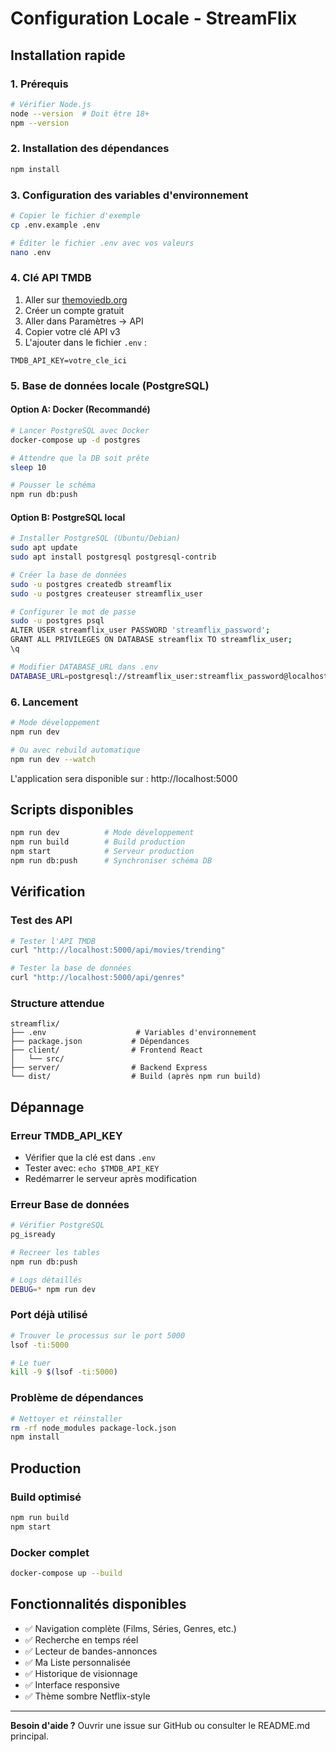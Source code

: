 # Configuration Locale - StreamFlix

## Installation rapide

### 1. Prérequis
```bash
# Vérifier Node.js
node --version  # Doit être 18+
npm --version
```

### 2. Installation des dépendances
```bash
npm install
```

### 3. Configuration des variables d'environnement
```bash
# Copier le fichier d'exemple
cp .env.example .env

# Éditer le fichier .env avec vos valeurs
nano .env
```

### 4. Clé API TMDB
1. Aller sur [themoviedb.org](https://www.themoviedb.org/)
2. Créer un compte gratuit
3. Aller dans Paramètres → API
4. Copier votre clé API v3
5. L'ajouter dans le fichier `.env` :
```env
TMDB_API_KEY=votre_cle_ici
```

### 5. Base de données locale (PostgreSQL)

#### Option A: Docker (Recommandé)
```bash
# Lancer PostgreSQL avec Docker
docker-compose up -d postgres

# Attendre que la DB soit prête
sleep 10

# Pousser le schéma
npm run db:push
```

#### Option B: PostgreSQL local
```bash
# Installer PostgreSQL (Ubuntu/Debian)
sudo apt update
sudo apt install postgresql postgresql-contrib

# Créer la base de données
sudo -u postgres createdb streamflix
sudo -u postgres createuser streamflix_user

# Configurer le mot de passe
sudo -u postgres psql
ALTER USER streamflix_user PASSWORD 'streamflix_password';
GRANT ALL PRIVILEGES ON DATABASE streamflix TO streamflix_user;
\q

# Modifier DATABASE_URL dans .env
DATABASE_URL=postgresql://streamflix_user:streamflix_password@localhost:5432/streamflix
```

### 6. Lancement
```bash
# Mode développement
npm run dev

# Ou avec rebuild automatique
npm run dev --watch
```

L'application sera disponible sur : http://localhost:5000

## Scripts disponibles

```bash
npm run dev          # Mode développement
npm run build        # Build production
npm start            # Serveur production
npm run db:push      # Synchroniser schéma DB
```

## Vérification

### Test des API
```bash
# Tester l'API TMDB
curl "http://localhost:5000/api/movies/trending"

# Tester la base de données
curl "http://localhost:5000/api/genres"
```

### Structure attendue
```
streamflix/
├── .env                    # Variables d'environnement
├── package.json           # Dépendances
├── client/                # Frontend React
│   └── src/
├── server/                # Backend Express
└── dist/                  # Build (après npm run build)
```

## Dépannage

### Erreur TMDB_API_KEY
- Vérifier que la clé est dans `.env`
- Tester avec: `echo $TMDB_API_KEY`
- Redémarrer le serveur après modification

### Erreur Base de données
```bash
# Vérifier PostgreSQL
pg_isready

# Recreer les tables
npm run db:push

# Logs détaillés
DEBUG=* npm run dev
```

### Port déjà utilisé
```bash
# Trouver le processus sur le port 5000
lsof -ti:5000

# Le tuer
kill -9 $(lsof -ti:5000)
```

### Problème de dépendances
```bash
# Nettoyer et réinstaller
rm -rf node_modules package-lock.json
npm install
```

## Production

### Build optimisé
```bash
npm run build
npm start
```

### Docker complet
```bash
docker-compose up --build
```

## Fonctionnalités disponibles

- ✅ Navigation complète (Films, Séries, Genres, etc.)
- ✅ Recherche en temps réel
- ✅ Lecteur de bandes-annonces
- ✅ Ma Liste personnalisée
- ✅ Historique de visionnage
- ✅ Interface responsive
- ✅ Thème sombre Netflix-style

---

**Besoin d'aide ?** Ouvrir une issue sur GitHub ou consulter le README.md principal.
